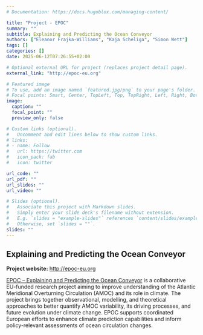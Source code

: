 ```yaml
---
# Documentation: https://docs.hugoblox.com/managing-content/

title: "Project - EPOC"
summary: ""
subtitle: Explaining and Predicting the Ocean Conveyor
authors: ["Eleanor Frajka-Williams", "Kaja Scheliga", "Simon Wett"]
tags: []
categories: []
date: 2025-06-12T07:26:55+02:00

# Optional external URL for project (replaces project detail page).
external_link: "http://epoc-eu.org"

# Featured image
# To use, add an image named `featured.jpg/png` to your page's folder.
# Focal points: Smart, Center, TopLeft, Top, TopRight, Left, Right, BottomLeft, Bottom, BottomRight.
image:
  caption: ""
  focal_point: ""
  preview_only: false

# Custom links (optional).
#   Uncomment and edit lines below to show custom links.
# links:
# - name: Follow
#   url: https://twitter.com
#   icon_pack: fab
#   icon: twitter

url_code: ""
url_pdf: ""
url_slides: ""
url_video: ""

# Slides (optional).
#   Associate this project with Markdown slides.
#   Simply enter your slide deck's filename without extension.
#   E.g. `slides = "example-slides"` references `content/slides/example-slides.md`.
#   Otherwise, set `slides = ""`.
slides: ""
---
```


## Explaining and Predicting the Ocean Conveyor

**Project website:** http://epoc-eu.org


[EPOC – Explaining and Predicting the Ocean Conveyor](http://epoc-eu.org) is a collaborative EU-funded research project aiming to improve understanding of the Atlantic Meridional Overturning Circulation (AMOC) and its role in climate. The project brings together observational, modelling, and theoretical approaches to better quantify AMOC variability, its driving processes, and future evolution under climate change. EPOC supports coordinated European efforts to enhance climate prediction capabilities and inform policy-relevant assessments of ocean circulation changes.